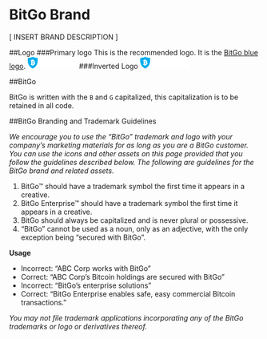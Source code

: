 BitGo Brand
============

[ INSERT BRAND DESCRIPTION ]

##Logo
###Primary logo
This is the recommended logo. It is the [BitGo blue  logo](BitGo_Color_Small.png).
![BitGo Logo](BitGo_Color_Small_Reversed.png)
###Inverted Logo
![BitGo Logo Inverse](BitGo_Color_Small_Reversed.png)

##BitGo

BitGo is written with the `B` and `G` capitalized, this capitalization is to be retained in all code.

##BitGo Branding and Trademark Guidelines

*We encourage you to use the “BitGo” trademark and logo with your company’s marketing materials for as long as you are a BitGo customer. You can use the icons and other assets on this page provided that you follow the guidelines described below. The following are guidelines for the BitGo brand and related assets.*

1.  BitGo™ should have a trademark symbol the first time it appears in a creative.
2.  BitGo Enterprise™ should have a trademark symbol the first time it appears in a creative.
3.  BitGo should always be capitalized and is never plural or possessive.
4.  “BitGo” cannot be used as a noun, only as an adjective, with the only exception being “secured with BitGo”.

**Usage**
- Incorrect: “ABC Corp works with BitGo”
- Correct: “ABC Corp’s Bitcoin holdings are secured with BitGo”
- Incorrect: “BitGo’s enterprise solutions”
- Correct: “BitGo Enterprise enables safe, easy commercial Bitcoin transactions.”

*You may not file trademark applications incorporating any of the BitGo trademarks or logo or derivatives thereof.*
